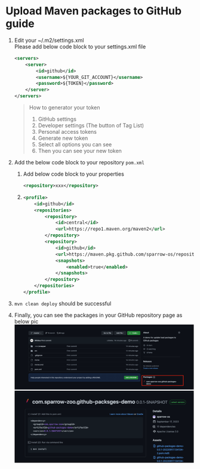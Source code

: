 # Upload Maven packages to GitHub guide

1. Edit your ~/.m2/settings.xml  
    Please add below code block to your settings.xml file
    ```xml
    <servers>
        <server>
            <id>github</id>
            <username>${YOUR_GIT_ACCOUNT}</username>
            <password>${TOKEN}</password>
        </server>
    </servers>
    ```
    > How to generator your token
    > 1. GitHub settings
    > 2. Developer settings (The button of Tag List)
    > 3. Personal access tokens
    > 4. Generate new token
    > 5. Select all options you can see
    > 6. Then you can see your new token

2. Add the below code block to your repository `pom.xml`   
    1. Add below code block to your properties
       ```xml
       <repository>xxx</repository>
       ```
     
    2.  ```xml
        <profile>
            <id>github</id>
            <repositories>
                <repository>
                    <id>central</id>
                    <url>https://repo1.maven.org/maven2</url>
                </repository>
                <repository>
                    <id>github</id>
                    <url>https://maven.pkg.github.com/sparrow-os/repositories</url>
                    <snapshots>
                        <enabled>true</enabled>
                    </snapshots>
                </repository>
            </repositories>
        </profile>
        ```
   
3. ``mvn clean deploy`` should be successful
4. Finally, you can see the packages in your GitHub repository page as below pic
![img.png](img.png)
![img_1.png](img_1.png) 
